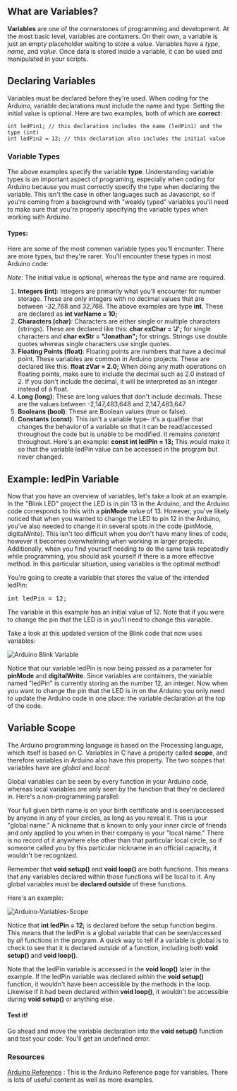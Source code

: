 ## What are Variables?

**Variables** are one of the cornerstones of programming and development. At the most basic level, variables are containers. On their own, a variable is just an empty placeholder waiting to store a value. Variables have a _type_, _name_, and _value_. Once data is stored inside a variable, it can be used and manipulated in your scripts.

## Declaring Variables

Variables must be declared before they're used. When coding for the Arduino, variable declarations must include the name and type. Setting the initial value is optional. Here are two examples, both of which are **correct**:

```arduino
int ledPin1; // this declaration includes the name (ledPin1) and the type (int)
int ledPin2 = 12; // this declaration also includes the initial value
```

### Variable Types
The above examples specify the variable **type**. Understanding variable types is an important aspect of programing, especially when coding for Arduino because you must correctly specify the type when declaring the variable. This isn't the case in other languages such as Javascript, so if you're coming from a background with "weakly typed" variables you'll need to make sure that you're properly specifying the variable types when working with Arduino.

#### Types:
Here are some of the most common variable types you'll encounter. There are more types, but they're rarer. You'll encounter these types in most Arduino code:

_Note_: The initial value is optional, whereas the type and name are required.

<ol>
 	<li><strong>Integers (int)</strong>: Integers are primarily what you'll encounter for number storage. These are only integers with no decimal values that are between -32,768 and 32,768. The above examples are type <strong>int</strong>. These are declared as <strong>int varName = 10;</strong></li>
 	<li><strong>Characters (char)</strong>: Characters are either single or multiple characters (strings). These are declared like this: <strong>char exChar = 'J';</strong> for single characters and <strong>char exStr = "Jonathan";</strong> for strings. Strings use double quotes whereas single characters use single quotes.</li>
 	<li><strong>Floating Points (float)</strong>: Floating points are numbers that have a decimal point. These variables are common in Arduino projects. These are declared like this: <strong> float zVar = 2.0;</strong> When doing any math operations on floating points, make sure to include the decimal such as 2.0 instead of 2. If you don't include the decimal, it will be interpreted as an integer instead of a float.</li>
 	<li><strong>Long (long)</strong>: These are long values that don't include decimals. These are the values between -2,147,483,648 and 2,147,483,647.</li>
 	<li><strong>Booleans (bool)</strong>: These are Boolean values (true or false).</li>
 	<li><strong>Constants (const)</strong>: This isn't a variable type- it's a qualifier that changes the behavior of a variable so that it can be read/accessed throughout the code but is unable to be modified. It remains <em>constant</em> throughout. Here's an example: <strong>const int ledPin = 13;</strong> This would make it so that the variable ledPin value can be accessed in the program but never changed.</li>
</ol>

## Example: ledPin Variable
Now that you have an overview of variables, let's take a look at an example. In the "Blink LED" project the LED is in pin 13 in the Arduino, and the Arduino code corresponds to this with a <strong>pinMode</strong> value of 13. However, you've likely noticed that when you wanted to change the LED to pin 12 in the Arduino, you've also needed to change it in several spots in the code (pinMode, digitalWrite). This isn't too difficult when you don't have many lines of code, however it becomes overwhelming when working in larger projects. Additionally, when you find yourself needing to do the same task repeatedly while programming, you should ask yourself if there is a more effective method. In this particular situation, using variables is the optimal method!

You're going to create a variable that stores the value of the intended ledPin:
<pre class="lang:arduino range:1 decode:true ">int ledPin = 12;</pre>
The variable in this example has an initial value of 12. Note that if you were to change the pin that the LED is in you'll need to change this variable.

Take a look at this updated version of the Blink code that now uses variables:

![Arduino Blink Variable](http://d3nnidcq81r9m6.cloudfront.net/wp-content/uploads/2016/04/19211045/Arduino_Variables-2438.jpg)

Notice that our variable ledPin is now being passed as a parameter for <strong>pinMode</strong> and <strong>digitalWrite</strong>. Since variables are containers, the variable named "ledPin" is currently storing an the number 12, an integer. Now when you want to change the pin that the LED is in on the Arduino you only need to update the Arduino code in one place: the variable declaration at the top of the code.

## Variable Scope
The Arduino programming language is based on the Processing language, which itself is based on C. Variables in C have a property called <strong>scope</strong>, and therefore variables in Arduino also have this property. The two scopes that variables have are <em>global</em> and <em>local</em>:

Global variables can be seen by every function in your Arduino code, whereas local variables are only seen by the function that they're declared in. Here's a non-programming parallel:

Your full given birth name is on your birth certificate and is seen/accessed by anyone in any of your circles, as long as you reveal it. This is your "global name." A nickname that is known to only your inner circle of friends and only applied to you when in their company is your "local name." There is no record of it anywhere else other than that particular local circle, so if someone called you by this particular nickname in an official capacity, it wouldn't be recognized.

Remember that <strong>void setup()</strong> and <strong>void loop()</strong> are both functions. This means that any variables declared within those functions will be local to it. Any global variables must be <strong>declared outside</strong> of these functions.

Here's an example:

![Arduino-Variables-Scope](http://d3nnidcq81r9m6.cloudfront.net/wp-content/uploads/2016/04/19211021/VariableScope-2443.jpg)

Notice that <strong>int ledPin = 12;</strong> is declared before the setup function begins. This means that the ledPin is a global variable that can be seen/accessed by <em>all</em> functions in the program. A quick way to tell if a variable is global is to check to see that it is declared _outside_ of a function, including both **void setup()** and **void loop()**.

Note that the ledPin variable is accessed in the **void loop()** later in the example. If the ledPin variable was declared <em>within</em> the **void setup()** function, it wouldn't have been accessible by the methods in the loop. Likewise if it had been declared within **void loop()**, it wouldn't be accessible during **void setup()** or anything else.

#### Test it!

Go ahead and move the variable declaration into the **void setup()** function and test your code. You'll get an undefined error.
<!--
### Activity: Practicing with Variables
Variables make your code much more flexible. The purpose of this quick activity is to practice integrating variables into a familiar project before you dive into a completely new concept.

#### Supplies:
- The same setup and supplies from the _Breadboard Blink_ activity.
- If you haven't already, go ahead and rewire this circuit and make sure that your sketch is uploaded to the board.

#### Steps:
1. Create a new sketch and name it "Blink-Variables" or something similar.
2. Copy the code from your previous sketch and paste it into the new sketch. You're going to be altering it but there's no need to completely rewrite it.
3. Using the examples in this lesson, create a "ledPin" variable.
    - Make sure to use the correct datatype for this!
    - Also make sure to make it **global**!
4. Replace any of the "hard coded" pin number entries with your new variable.
    - If you have multiple LEDs, you'll need multiple, uniquely named variables!
5. Test your code and debug any errors.

<hr/>
-->
### Resources
[Arduino Reference](https://www.arduino.cc/en/Tutorial/Variables) : This is the Arduino Reference page for variables. There is lots of useful content as well as more examples.
